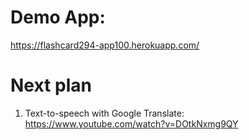 # Demo App:
https://flashcard294-app100.herokuapp.com/

# Next plan 
1. Text-to-speech with Google Translate:
  https://www.youtube.com/watch?v=DOtkNxmg9QY



